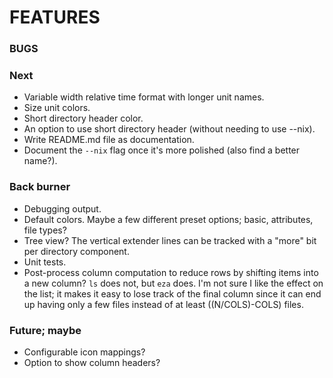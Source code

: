 # FEATURES

### BUGS

### Next
- Variable width relative time format with longer unit names.
- Size unit colors.
- Short directory header color.
- An option to use short directory header (without needing to use --nix).
- Write README.md file as documentation.
- Document the `--nix` flag once it's more polished (also find a better name?).

### Back burner
- Debugging output.
- Default colors.  Maybe a few different preset options; basic, attributes, file types?
- Tree view?  The vertical extender lines can be tracked with a "more" bit per directory component.
- Unit tests.
- Post-process column computation to reduce rows by shifting items into a new column?  `ls` does not, but `eza` does.  I'm not sure I like the effect on the list; it makes it easy to lose track of the final column since it can end up having only a few files instead of at least ((N/COLS)-COLS) files.

### Future; maybe
- Configurable icon mappings?
- Option to show column headers?

